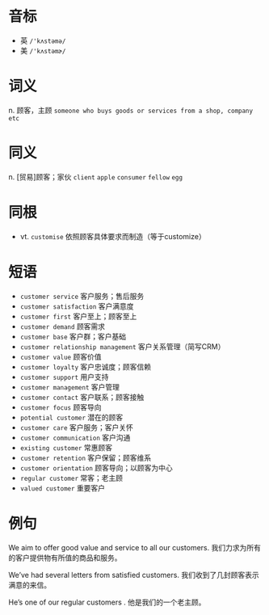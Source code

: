 # 音标

- 英 `/'kʌstəmə/`
- 美 `/'kʌstəmɚ/`

# 词义

n. 顾客，主顾
`someone who buys goods or services from a shop, company etc`

# 同义

n. [贸易]顾客；家伙
`client` `apple` `consumer` `fellow` `egg`

# 同根

- vt. `customise` 依照顾客具体要求而制造（等于customize）

# 短语

- `customer service` 客户服务；售后服务
- `customer satisfaction` 客户满意度
- `customer first` 客户至上；顾客至上
- `customer demand` 顾客需求
- `customer base` 客户群；客户基础
- `customer relationship management` 客户关系管理（简写CRM）
- `customer value` 顾客价值
- `customer loyalty` 客户忠诚度；顾客信赖
- `customer support` 用户支持
- `customer management` 客户管理
- `customer contact` 客户联系；顾客接触
- `customer focus` 顾客导向
- `potential customer` 潜在的顾客
- `customer care` 客户服务；客户关怀
- `customer communication` 客户沟通
- `existing customer` 常惠顾客
- `customer retention` 客户保留；顾客维系
- `customer orientation` 顾客导向；以顾客为中心
- `regular customer` 常客；老主顾
- `valued customer` 重要客户

# 例句

We aim to offer good value and service to all our customers.
我们力求为所有的客户提供物有所值的商品和服务。

We’ve had several letters from satisfied customers.
我们收到了几封顾客表示满意的来信。

He’s one of our regular customers .
他是我们的一个老主顾。


